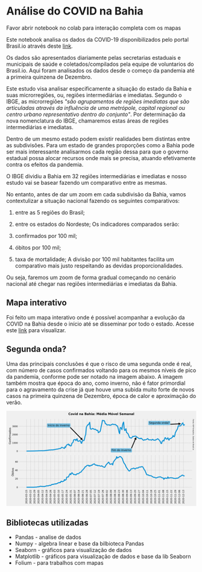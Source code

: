 # Análise do COVID na Bahia
<div class="text-red mb-2">Favor abrir notebook no colab para interação completa com os mapas</div>


Este notebook analisa os dados da COVID-19 disponibilizados pelo portal Brasil.io através deste [link](https://brasil.io/dataset/covid19/caso/).

Os dados são apresentados diariamente pelas secretarias estaduais e municipais de saúde e coletados/compilados pela equipe de voluntarios do Brasil.io. Aqui foram analisados os dados desde o começo da pandemia até a primeira quinzena de Dezembro.

Este estudo visa analisar especificamente a situação do estado da Bahia e suas microrregiões, ou, regiões intermediárias e imediatas. Segundo o IBGE, as microrregiões *"são agrupamentos de regiões imediatas que são articuladas através da influência de uma metrópole, capital regional ou centro urbano representativo dentro do conjunto"*. Por determinação da nova nomenclatura do IBGE, chamaremos estas áreas de regiões intermediárias e imediatas.

Dentro de um mesmo estado podem existir realidades bem distintas entre as subdivisões. Para um estado de grandes proporções como a Bahia pode ser mais interessante analisarmos cada região dessa para que o governo estadual possa alocar recursos onde mais se precisa, atuando efetivamente contra os efeitos da pandemia.

O IBGE dividiu a Bahia em 32 regiões intermediárias e imediatas e nosso estudo vai se basear fazendo um comparativo entre as mesmas. 

No entanto, antes de dar um zoom em cada subdivisão da Bahia, vamos contextulizar a situação nacional fazendo os seguintes comparativos:

1. entre as 5 regiões do Brasil;
2. entre os estados do Nordeste;
Os indicadores comparados serão:

1. confirmados por 100 mil;
2. óbitos por 100 mil;
3. taxa de mortalidade; 
A divisão por 100 mil habitantes facilita um comparativo mais justo respeitando as devidas proporcionalidades.

Ou seja, faremos um zoom de forma gradual começando no cenário nacional até chegar nas regiões intermediárias e imediatas da Bahia.

## Mapa interativo

Foi feito um mapa interativo onde é possível acompanhar a evolução da COVID na Bahia desde o início até se disseminar por todo o estado. Acesse este [link](https://kpxto.github.io/mapa-covid/) para visualizar.

## Segunda onda?

Uma das principais conclusões é que o risco de uma segunda onde é real, com número de casos confirmados voltando para os mesmos níveis de pico da pandemia, conforme pode ser notado na imagem abaixo. A imagem também mostra que época do ano, como inverno, não é fator primordial para o agravamento da crise já que houve uma subida muito forte de novos casos na primeira quinzena de Dezembro, época de calor e aproximação do verão. 

![covid](covid_bahia.png)

## Bibliotecas utilizadas

* Pandas     - analise de dados
* Numpy      - algebra linear e base da bilbioteca Pandas
* Seaborn    - gráficos para visualização de dados
* Matplotlib - gráficos para visualização de dados e base da lib Seaborn
* Folium     - para trabalhos com mapas
